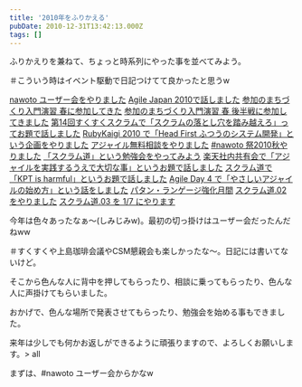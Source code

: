 ```yaml
---
title: '2010年をふりかえる'
pubDate: 2010-12-31T13:42:13.000Z
tags: []
---
```


ふりかえりを兼ねて、ちょっと時系列にやった事を並べてみよう。

＃こういう時はイベント駆動で日記つけてて良かったと思うw

[nawoto ユーザー会をやりました](http://d.hatena.ne.jp/nawoto/20100403/1270312026)
[Agile Japan 2010で話しました](http://d.hatena.ne.jp/nawoto/20100412/1271043347)
[参加のまちづくり入門演習 春に参加してきた](http://d.hatena.ne.jp/nawoto/20100417/1271654882)
[参加のまちづくり入門演習 春 後半戦に参加してきました](http://d.hatena.ne.jp/nawoto/20100425/1273114881)
[第14回すくすくスクラムで「スクラムの落とし穴を踏み越えろ」ってお題で話しました](http://d.hatena.ne.jp/nawoto/20100611/1276222826)
[RubyKaigi 2010 で「Head First ふつうのシステム開発」という企画をやりました](http://d.hatena.ne.jp/nawoto/20100830/1283136410)
[アジャイル無料相談をやりました](http://d.hatena.ne.jp/nawoto/20100907/1283822339)
[#nawoto 祭2010秋やりました](http://d.hatena.ne.jp/nawoto/20100916/1284633045)
[「スクラム道」という勉強会をやってみよう](http://d.hatena.ne.jp/nawoto/20101014/1287021171)
[楽天社内共有会で「アジャイルを実践するうえで大切な事」というお題で話しました](http://d.hatena.ne.jp/nawoto/20101104/1288873823)
[スクラム道で「KPT is harmful」というお題で話しました](http://d.hatena.ne.jp/nawoto/20101104/1288873824)
[Agile Day 4 で「やさしいアジャイルの始め方」という話をしました](http://d.hatena.ne.jp/nawoto/20101214/1292345260)
[パタン・ランゲージ強化月間](http://d.hatena.ne.jp/nawoto/20101220/1292821115)
[スクラム道.02 をやりました](http://d.hatena.ne.jp/nawoto/20101222/1293512616)
[スクラム道.03 を 1/7 にやります](http://d.hatena.ne.jp/nawoto/20101214/1292303391)

今年は色々あったなぁ〜(しみじみw)。最初の切っ掛けはユーザー会だったんだねww

＃すくすくや上島珈琲会議やCSM懇親会も楽しかったな〜。日記には書いてないけど。

そこから色んな人に背中を押してもらったり、相談に乗ってもらったり、色んな人に声掛けてもらいました。

おかげで、色んな場所で発表させてもらったり、勉強会を始める事もできました。

来年は少しでも何かお返しができるように頑張りますので、よろしくお願いします。> all

まずは、#nawoto ユーザー会からかなw
